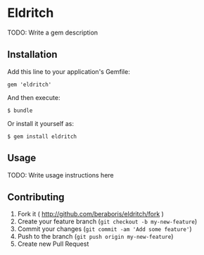 # Eldritch

TODO: Write a gem description

## Installation

Add this line to your application's Gemfile:

    gem 'eldritch'

And then execute:

    $ bundle

Or install it yourself as:

    $ gem install eldritch

## Usage

TODO: Write usage instructions here

## Contributing

1. Fork it ( http://github.com/beraboris/eldritch/fork )
2. Create your feature branch (`git checkout -b my-new-feature`)
3. Commit your changes (`git commit -am 'Add some feature'`)
4. Push to the branch (`git push origin my-new-feature`)
5. Create new Pull Request

